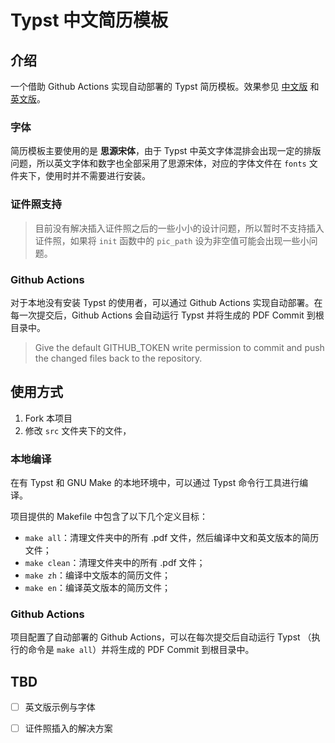 # Typst 中文简历模板

## 介绍

一个借助 Github Actions 实现自动部署的 Typst 简历模板。效果参见 [中文版](/中文简历.pdf) 和 [英文版](/英文简历.pdf)。

### 字体

简历模板主要使用的是 **思源宋体**，由于 Typst 中英文字体混排会出现一定的排版问题，所以英文字体和数字也全部采用了思源宋体，对应的字体文件在 `fonts` 文件夹下，使用时并不需要进行安装。

### 证件照支持

> 目前没有解决插入证件照之后的一些小小的设计问题，所以暂时不支持插入证件照，如果将 `init` 函数中的 `pic_path` 设为非空值可能会出现一些小问题。

### Github Actions

对于本地没有安装 Typst 的使用者，可以通过 Github Actions 实现自动部署。在每一次提交后，Github Actions 会自动运行 Typst 并将生成的 PDF Commit 到根目录中。

> Give the default GITHUB_TOKEN write permission to commit and push the changed files back to the repository.

## 使用方式

1. Fork 本项目
2. 修改 `src` 文件夹下的文件，

### 本地编译

在有 Typst 和 GNU Make 的本地环境中，可以通过 Typst 命令行工具进行编译。

项目提供的 Makefile 中包含了以下几个定义目标：

- `make all`：清理文件夹中的所有 .pdf 文件，然后编译中文和英文版本的简历文件；
- `make clean`：清理文件夹中的所有 .pdf 文件；
- `make zh`：编译中文版本的简历文件；
- `make en`：编译英文版本的简历文件；

### Github Actions

项目配置了自动部署的 Github Actions，可以在每次提交后自动运行 Typst （执行的命令是 `make all`）并将生成的 PDF Commit 到根目录中。

## TBD

- [ ] 英文版示例与字体
- [ ] 证件照插入的解决方案

